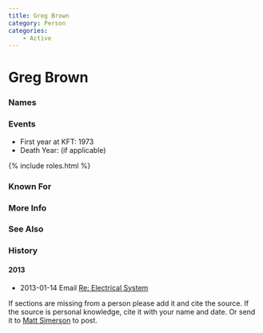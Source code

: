 ```yaml
---
title: Greg Brown
category: Person
categories:
    - Active
---
```

<!--img src="20YY.jpeg" style="width: 40%;" align="right"-->
# Greg Brown
### Names
### Events
- First year at KFT: 1973
- Death Year: (if applicable)

{% include roles.html %}
### Known For
### More Info
### See Also
### History
#### 2013
- 2013-01-14 Email [Re: Electrical System](2013-01-14-Email)


If sections are missing from a person please add it and cite the source. If the source is personal knowledge, cite it with your name and date. Or send it to [Matt Simerson](https://meanylodge.github.io/Person/Matt-Simerson/) to post.